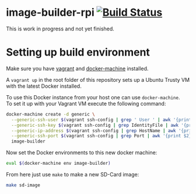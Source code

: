# image-builder-rpi [![Build Status](https://travis-ci.org/hypriot/image-builder-rpi.svg)](https://travis-ci.org/hypriot/image-builder-rpi)

This is work in progress and not yet finished.

# Setting up build environment
Make sure you have [vagrant](https://docs.vagrantup.com/v2/installation/) and [docker-machine](https://docs.docker.com/machine/install-machine/) installed.

A `vagrant up` in the root folder of this repository sets up a Ubuntu Trusty VM with the latest Docker installed.

To use this Docker instance from your host one can use `docker-machine`.  
To set it up with your Vagrant VM execute the following command:

```bash
docker-machine create -d generic \
  --generic-ssh-user $(vagrant ssh-config | grep ' User ' | awk '{print $2}') \
  --generic-ssh-key $(vagrant ssh-config | grep IdentityFile | awk '{print $2}') \
  --generic-ip-address $(vagrant ssh-config | grep HostName | awk '{print $2}') \
  --generic-ssh-port $(vagrant ssh-config | grep Port | awk '{print $2}') \
  image-builder
```

Now set the Docker environments to this new docker machine:

```bash
eval $(docker-machine env image-builder)
```

From here just use `make` to make a new SD-Card image:

```bash
make sd-image
```
